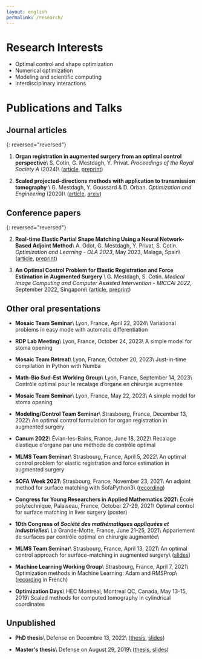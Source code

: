 ```yaml
---
layout: english
permalink: /research/
---
```


# Research Interests

  - Optimal control and shape optimization
  - Numerical optimization
  - Modeling and scientific computing
  - Interdisciplinary interactions

# Publications and Talks

## Journal articles

{: reversed="reversed"}

1.  **Organ registration in augmented surgery from an optimal control perspective**\\
    S. Cotin, G. Mestdagh, Y. Privat.
    *Proceedings of the Royal Society A* (2024)\\
    ([article](https://dx.doi.org/10.1098/rspa.2023.0197),
     [preprint](https://hal.science/hal-04043695v2))

1.  **Scaled projected-directions methods with application to transmission tomography** \\
    G. Mestdagh, Y. Goussard & D. Orban.
    *Optimization and Engineering* (2020)\\
    ([article](https://link.springer.com/article/10.1007/s11081-020-09484-0),
     [arxiv](https://arxiv.org/abs/2001.06474))

## Conference papers

{: reversed="reversed"}

2.  **Real-time Elastic Partial Shape Matching Using a Neural Network-Based Adjoint Method**\\
    A. Odot, G. Mestdagh, Y. Privat, S. Cotin.
    *Optimization and Learning - OLA 2023*, May 2023, Malaga, Spain\\
    ([article](https://link.springer.com/chapter/10.1007/978-3-031-34020-8_10),
     [preprint](https://hal.inria.fr/hal-04019777v1))

1.  **An Optimal Control Problem for Elastic Registration and Force Estimation in Augmented Surgery** \\
    G. Mestdagh, S. Cotin.
    *Medical Image Computing and Computer Assisted Intervention - MICCAI 2022*, September 2022, Singapore\\
    ([article](https://link.springer.com/chapter/10.1007/978-3-031-16449-1_8),
     [preprint](https://hal.inria.fr/hal-03691913))



## Other oral presentations

- **Mosaic Team Seminar**\\
  Lyon, France, April 22, 2024\\
  Variational problems in easy mode with automatic differentiation

- **RDP Lab Meeting**\\
  Lyon, France, October 24, 2023\\
  A simple model for stoma opening

- **Mosaic Team Retreat**\\
  Lyon, France, October 20, 2023\\
  Just-in-time compilation in Python with Numba

- **Math-Bio Sud-Est Working Group**\\
  Lyon, France, September 14, 2023\\
  Contrôle optimal pour le recalage d’organe en chirurgie augmentée

- **Mosaic Team Seminar**\\
  Lyon, France, May 22, 2023\\
  A simple model for stoma opening

- **Modeling/Control Team Seminar**\\
  Strasbourg, France, December 13, 2022\\
  An optimal control formulation for organ registration in augmented surgery

- **Canum 2022**\\
  Évian-les-Bains, France, June 18, 2022\\
  Recalage élastique d'organe par une méthode de contrôle optimal

- **MLMS Team Seminar**\\
  Strasbourg, France, April 5, 2022\\
  An optimal control problem for elastic registration and force estimation in augmented surgery

- **SOFA Week 2021**\\
  Strasbourg, France, November 23, 2021\\
  An adjoint method for surface matching with SofaPython3\\
  ([recording](https://youtu.be/xxoUlOtAkWk?t=9946))

- **Congress for Young Researchers in Applied Mathematics 2021**\\
  École polytechnique, Palaiseau, France, October 27-29, 2021\\
  Optimal control for surface matching in liver surgery (poster)

- **10th Congress of *Société des mathématiques appliquées et industrielles***\\
  La Grande-Motte, France, June 21-25, 2021\\
  Appariement de surfaces par contrôle optimal en chirurgie augmentée\\

- **MLMS Team Seminar**\\
  Strasbourg, France, April 13, 2021\\
  An optimal control approach for surface-matching in augmented surgery\\
  ([slides](https://mlms.icube.unistra.fr/img_auth_namespace.php/a/af/The-talk-guillaume-Mestdagh-mlms2_compressed.pdf))

- **Machine Learning Working Group**\\
  Strasbourg, France, April 7, 2021\\
  Optimization methods in Machine Learning: Adam and RMSProp\\
  ([recording](https://bbb-prod-rp.unistra.fr/playback/presentation/2.0/playback.html?meetingId=a6dd80e61735653621a7b48c5e02dca53076c372-1617797090086&t=29m05s) in French)

- **Optimization Days**\\
  HEC Montréal, Montreal QC, Canada, May 13-15, 2019\\
  Scaled methods for computed tomography in cylindrical coordinates

## Unpublished

- **PhD thesis**\\
  Defense on Decembre 13, 2022\\
  ([thesis](https://hal.inria.fr/tel-03865304v2),
  [slides](/assets/these-soutenance.pdf))

- **Master's thesis**\\
  Defense on August 29, 2019\\
  ([thesis](https://publications.polymtl.ca/4050),
  [slides](/assets/master-soutenance.pdf))
